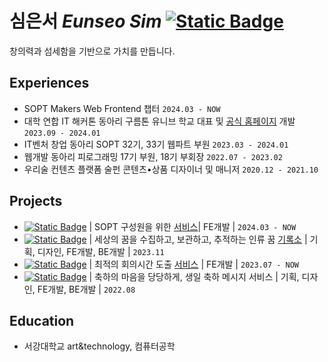 # 심은서 *Eunseo Sim* <a href="https://love2luck.vercel.app/"><img alt="Static Badge" src="https://img.shields.io/badge/%EB%B0%A9%EB%AA%85%EB%A1%9D%EC%9D%84_%EB%82%A8%EA%B2%A8%EB%B3%B4%EC%84%B8%EC%9A%94-green?style=for-the-badge&logo=stackexchange&logoColor=%23fff"></a>
창의력과 섬세함을 기반으로 가치를 만듭니다.


</a>

## Experiences
- SOPT Makers Web Frontend 챕터 `2024.03 - NOW`
- 대학 연합 IT 해커톤 동아리 구름톤 유니브 학교 대표 및 [공식 홈페이지](https://9oormthon.university/) 개발 `2023.09 - 2024.01`
- IT벤처 창업 동아리 SOPT 32기, 33기 웹파트 부원 `2023.03 - 2024.01`
- 웹개발 동아리 피로그래밍 17기 부원, 18기 부회장 `2022.07 - 2023.02`
- 우리술 컨텐츠 플랫폼 술펀 콘텐츠•상품 디자이너 및 매니저 `2020.12 - 2021.10`

## Projects
- <a href="https://github.com/sopt-makers/sopt-playground-frontend"><img alt="Static Badge" src="https://img.shields.io/badge/SOPT_Playground-gray?style=flat-square"></a> | SOPT 구성원을 위한 [서비스](https://playground.sopt.org/)| FE개발 | `2024.03 - NOW`
- <a href="https://github.com/simeunseo/WHERE_IS_POLAR"><img alt="Static Badge" src="https://img.shields.io/badge/WHERE_IS_POLAR-gray?style=flat-square"></a> | 세상의 꿈을 수집하고, 보관하고, 추적하는 인류 꿈 [기록소](https://whereispolar.com) | 기획, 디자인, FE개발, BE개발 | `2023.11`
- <a href="https://github.com/ASAP-as-soon-as-possible/ASAP_Client"><img alt="Static Badge" src="https://img.shields.io/badge/ASAP-gray?style=flat-square"></a> | 최적의 회의시간 도출 [서비스](https://www.beginwithasap.com/) | FE개발 | `2023.07 - NOW`
- <a href="https://github.com/Piro17-Project-Birthday/Piro17-Project-Birthday"><img alt="Static Badge" src="https://img.shields.io/badge/%EC%B6%94%EC%B9%B4%ED%8F%AC%EC%B9%B4-gray?style=flat-square"></a> | 축하의 마음을 당당하게, 생일 축하 메시지 서비스 | 기획, 디자인, FE개발, BE개발 | `2022.08`

## Education
- 서강대학교 art&technology, 컴퓨터공학
